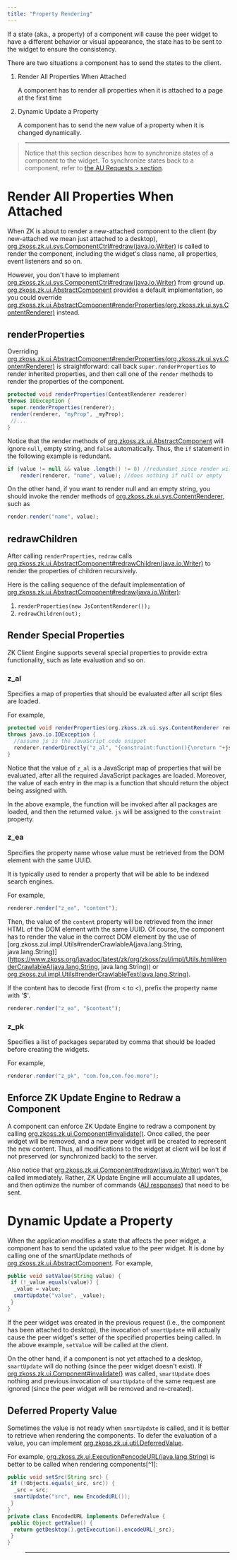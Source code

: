 ```yaml
---
title: "Property Rendering"
---
```




If a state (aka., a property) of a component will cause the peer widget
to have a different behavior or visual appearance, the state has to be
sent to the widget to ensure the consistency.

There are two situations a component has to send the states to the
client.

1.  Render All Properties When Attached
      
    A component has to render all properties when it is attached to a
    page at the first time
2.  Dynamic Update a Property
      
    A component has to send the new value of a property when it is
    changed dynamically.

> ------------------------------------------------------------------------
>
> Notice that this section describes how to synchronize states of a
> component to the widget. To synchronize states back to a component,
> refer to [the AU Requests > section]({{site.baseurl}}/zk_client_side_ref/client_side_firing).

# Render All Properties When Attached

When ZK is about to render a new-attached component to the client (by
new-attached we mean just attached to a desktop),
[org.zkoss.zk.ui.sys.ComponentCtrl#redraw(java.io.Writer)](https://www.zkoss.org/javadoc/latest/zk/org/zkoss/zk/ui/sys/ComponentCtrl.html#redraw(java.io.Writer))
is called to render the component, including the widget's class name,
all properties, event listeners and so on.

However, you don't have to implement
[org.zkoss.zk.ui.sys.ComponentCtrl#redraw(java.io.Writer)](https://www.zkoss.org/javadoc/latest/zk/org/zkoss/zk/ui/sys/ComponentCtrl.html#redraw(java.io.Writer))
from ground up. [org.zkoss.zk.ui.AbstractComponent](https://www.zkoss.org/javadoc/latest/zk/org/zkoss/zk/ui/AbstractComponent.html)
provides a default implementation, so you could override
[org.zkoss.zk.ui.AbstractComponent#renderProperties(org.zkoss.zk.ui.sys.ContentRenderer)](https://www.zkoss.org/javadoc/latest/zk/org/zkoss/zk/ui/AbstractComponent.html#renderProperties(org.zkoss.zk.ui.sys.ContentRenderer))
instead.

## renderProperties

Overriding
[org.zkoss.zk.ui.AbstractComponent#renderProperties(org.zkoss.zk.ui.sys.ContentRenderer)](https://www.zkoss.org/javadoc/latest/zk/org/zkoss/zk/ui/AbstractComponent.html#renderProperties(org.zkoss.zk.ui.sys.ContentRenderer))
is straightforward: call back `super.renderProperties` to render
inherited properties, and then call one of the `render` methods to
render the properties of the component.

```java
protected void renderProperties(ContentRenderer renderer)
throws IOException {
 super.renderProperties(renderer);
 render(renderer, "myProp", _myProp);
 //...
}
```

Notice that the render methods of
[org.zkoss.zk.ui.AbstractComponent](https://www.zkoss.org/javadoc/latest/zk/org/zkoss/zk/ui/AbstractComponent.html) will ignore `null`,
empty string, and `false` automatically. Thus, the `if` statement in the
following example is redundant.

```java
if (value != null && value .length() != 0) //redundant since render will check
    render(renderer, "name", value); //does nothing if null or empty
```

On the other hand, if you want to render null and an empty string, you
should invoke the render methods of
[org.zkoss.zk.ui.sys.ContentRenderer](https://www.zkoss.org/javadoc/latest/zk/org/zkoss/zk/ui/sys/ContentRenderer.html),
such as

```java
render.render("name", value);
```

## redrawChildren

After calling `renderProperties`, `redraw` calls
[org.zkoss.zk.ui.AbstractComponent#redrawChildren(java.io.Writer)](https://www.zkoss.org/javadoc/latest/zk/org/zkoss/zk/ui/AbstractComponent.html#redrawChildren(java.io.Writer))
to render the properties of children recursively.

Here is the calling sequence of the default implementation of
[org.zkoss.zk.ui.AbstractComponent#redraw(java.io.Writer)](https://www.zkoss.org/javadoc/latest/zk/org/zkoss/zk/ui/AbstractComponent.html#redraw(java.io.Writer)):

1.  `renderProperties(new JsContentRenderer());`
2.  `redrawChildren(out);`

## Render Special Properties

ZK Client Engine supports several special properties to provide extra
functionality, such as late evaluation and so on.

### z_al

Specifies a map of properties that should be evaluated after all script
files are loaded.

For example,

```java
protected void renderProperties(org.zkoss.zk.ui.sys.ContentRenderer renderer)
throws java.io.IOException {
  //assume js is the JavaScript code snippet
  renderer.renderDirectly("z_al", "{constraint:function(){\nreturn "+js+";}}");
}
```

Notice that the value of `z_al` is a JavaScript map of properties that
will be evaluated, after all the required JavaScript packages are
loaded. Moreover, the value of each entry in the map is a function that
should return the object being assigned with.

In the above example, the function will be invoked after all packages
are loaded, and then the returned value. `js` will be assigned to the
`constraint` property.

### z_ea

Specifies the property name whose value must be retrieved from the DOM
element with the same UUID.

It is typically used to render a property that will be able to be
indexed search engines.

For example,

```javascript
renderer.render("z_ea", "content");
```

Then, the value of the `content` property will be retrieved from the
inner HTML of the DOM element with the same UUID. Of course, the
component has to render the value in the correct DOM element by the use
of
[org.zkoss.zul.impl.Utils#renderCrawlableA(java.lang.String, java.lang.String)](https://www.zkoss.org/javadoc/latest/zk/org/zkoss/zul/impl/Utils.html#renderCrawlableA(java.lang.String, java.lang.String))
or
[org.zkoss.zul.impl.Utils#renderCrawlableText(java.lang.String)](https://www.zkoss.org/javadoc/latest/zk/org/zkoss/zul/impl/Utils.html#renderCrawlableText(java.lang.String)).

If the content has to decode first (from &lt; to \<), prefix the
property name with '\$'.

```javascript
renderer.render("z_ea", "$content");
```

### z_pk

Specifies a list of packages separated by comma that should be loaded
before creating the widgets.

For example,

```java
renderer.render("z_pk", "com.foo,com.foo.more");
```

## Enforce ZK Update Engine to Redraw a Component

A component can enforce ZK Update Engine to redraw a component by
calling
[org.zkoss.zk.ui.Component#invalidate()](https://www.zkoss.org/javadoc/latest/zk/org/zkoss/zk/ui/Component.html#invalidate()).
Once called, the peer widget will be removed, and a new peer widget will
be created to represent the new content. Thus, all modifications to the
widget at client will be lost if not preserved (or synchronized back) to
the server.

Also notice that
[org.zkoss.zk.ui.Component#redraw(java.io.Writer)](https://www.zkoss.org/javadoc/latest/zk/org/zkoss/zk/ui/Component.html#redraw(java.io.Writer))
won't be called immediately. Rather, ZK Update Engine will accumulate
all updates, and then optimize the number of commands ([AU responses]({{site.baseurl}}/zk_client_side_ref/au_responses))
that need to be sent.

# Dynamic Update a Property

When the application modifies a state that affects the peer widget, a
component has to send the updated value to the peer widget. It is done
by calling one of the smartUpdate methods of
[org.zkoss.zk.ui.AbstractComponent](https://www.zkoss.org/javadoc/latest/zk/org/zkoss/zk/ui/AbstractComponent.html). For example,

```java
public void setValue(String value) {
 if (!_value.equals(value)) {
  _value = value;
  smartUpdate("value", _value);
 }
}
```

If the peer widget was created in the previous request (i.e., the
component has been attached to desktop), the invocation of `smartUpdate`
will actually cause the peer widget's setter of the specified properties
being called. In the above example, `setValue` will be called at the
client.

On the other hand, if a component is not yet attached to a desktop,
`smartUpdate` will do nothing (since the peer widget doesn't exist). If
[org.zkoss.zk.ui.Component#invalidate()](https://www.zkoss.org/javadoc/latest/zk/org/zkoss/zk/ui/Component.html#invalidate())
was called, `smartUpdate` does nothing and previous invocation of
`smartUpdate` of the same request are ignored (since the peer widget
will be removed and re-created).

## Deferred Property Value

Sometimes the value is not ready when `smartUpdate` is called, and it is
better to retrieve when rendering the components. To defer the
evaluation of a value, you can implement
[org.zkoss.zk.ui.util.DeferredValue](https://www.zkoss.org/javadoc/latest/zk/org/zkoss/zk/ui/util/DeferredValue.html).

For example,
[org.zkoss.zk.ui.Execution#encodeURL(java.lang.String)](https://www.zkoss.org/javadoc/latest/zk/org/zkoss/zk/ui/Execution.html#encodeURL(java.lang.String))
is better to be called when rendering components[^1]:

```java
public void setSrc(String src) {
 if (!Objects.equals(_src, src)) {
  _src = src;
  smartUpdate("src", new EncodedURL());
 }
}
private class EncodedURL implements DeferedValue {
 public Object getValue() {
  return getDesktop().getExecution().encodeURL(_src);
 }
}
```

> ------------------------------------------------------------------------
>
> <references/>



[^1]: It is because `smartUpdate` is usually called in an event
    listener, which might run at the event thread (if it is turned on).
    Meanwhile, WebSphere 5 doesn't allow calling `encodeURL` other than
    the servlet thread.
